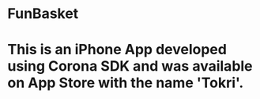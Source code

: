 # FunBasket
# This is an iPhone App developed using Corona SDK and was available on App Store with the name 'Tokri'.

